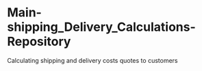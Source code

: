 # Main-shipping_Delivery_Calculations-Repository
Calculating shipping and delivery costs quotes to customers
